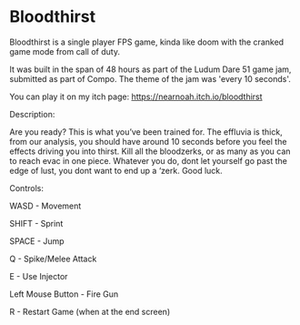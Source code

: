 # Bloodthirst

Bloodthirst is a single player FPS game, kinda like doom with the cranked game mode from call of duty.

It was built in the span of 48 hours as part of the Ludum Dare 51 game jam, submitted as part of Compo. The theme of the jam was 'every 10 seconds'.

You can play it on my itch page: https://nearnoah.itch.io/bloodthirst

Description:

Are you ready?  This is what you’ve been trained for. The effluvia is thick, from our analysis, you should have around 10 seconds before you feel the effects driving you into thirst. Kill all the bloodzerks, or as many as you can to reach evac in one piece. Whatever you do, dont let yourself go past the edge of lust, you dont want to end up a ‘zerk. Good luck.

Controls:

WASD - Movement

SHIFT - Sprint

SPACE - Jump

Q - Spike/Melee Attack

E - Use Injector

Left Mouse Button - Fire Gun 

R - Restart Game (when at the end screen)
